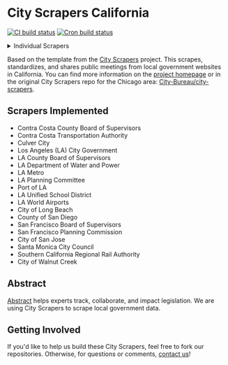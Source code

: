 # City Scrapers California

[![CI build status](https://github.com/washabstract/city-scrapers-ca/workflows/CI/badge.svg)](https://github.com/washabstract/city-scrapers-ca/actions?query=workflow%3ACI)
[![Cron build status](https://github.com/washabstract/city-scrapers-ca/workflows/Cron/badge.svg)](https://github.com/washabstract/city-scrapers-ca/actions?query=workflow%3ACron)

<details><summary>Individual Scrapers</summary>

[![Scrape CC County BOS](https://github.com/washabstract/city-scrapers-ca/workflows/cc_county_bos.yml/badge.svg)](https://github.com/washabstract/city-scrapers-ca/actions?query=workflow%3Acc_county_bos.yml)
[![Scrape CCTA](https://github.com/washabstract/city-scrapers-ca/workflows/ccta.yml/badge.svg)](https://github.com/washabstract/city-scrapers-ca/actions?query=workflow%3Accta.yml)
[![Scrape Culver City](https://github.com/washabstract/city-scrapers-ca/workflows/culver_city.yml/badge.svg)](https://github.com/washabstract/city-scrapers-ca/actions?query=workflow%3Aculver_city.yml)
[![Scrape LA City Government](https://github.com/washabstract/city-scrapers-ca/workflows/la_city_government.yml/badge.svg)](https://github.com/washabstract/city-scrapers-ca/actions?query=workflow%3Ala_city_government.yml)
[![la_county_bos build status](https://github.com/washabstract/city-scrapers-ca/workflows/la_county_bos.yml/badge.svg)](https://github.com/washabstract/city-scrapers-ca/actions?query=workflow%3Ala_county_bos.yml)
[![la_metro_leg build status](https://github.com/washabstract/city-scrapers-ca/workflows/la_metro_leg.yml/badge.svg)](https://github.com/washabstract/city-scrapers-ca/actions?query=workflow%3Ala_metro_leg.yml)
[![la_planning build status](https://github.com/washabstract/city-scrapers-ca/workflows/la_planning.yml/badge.svg)](https://github.com/washabstract/city-scrapers-ca/actions?query=workflow%3Ala_planning.yml)
[![la_port build status](https://github.com/washabstract/city-scrapers-ca/workflows/la_port.yml/badge.svg)](https://github.com/washabstract/city-scrapers-ca/actions?query=workflow%3Ala_port.yml)
[![ladwp build status](https://github.com/washabstract/city-scrapers-ca/workflows/ladwp.yml/badge.svg)](https://github.com/washabstract/city-scrapers-ca/actions?query=workflow%3Aladwp.yml)
[![lausd build status](https://github.com/washabstract/city-scrapers-ca/workflows/lausd.yml/badge.svg)](https://github.com/washabstract/city-scrapers-ca/actions?query=workflow%3Alausd.yml)
[![lawa build status](https://github.com/washabstract/city-scrapers-ca/workflows/lawa.yml/badge.svg)](https://github.com/washabstract/city-scrapers-ca/actions?query=workflow%3Alawa.yml)
[![long_beach build status](https://github.com/washabstract/city-scrapers-ca/workflows/long_beach.yml/badge.svg)](https://github.com/washabstract/city-scrapers-ca/actions?query=workflow%3Along_beach.yml)
[![metrolink build status](https://github.com/washabstract/city-scrapers-ca/workflows/metrolink.yml/badge.svg)](https://github.com/washabstract/city-scrapers-ca/actions?query=workflow%3Ametrolink.yml)
[![san_diego_county build status](https://github.com/washabstract/city-scrapers-ca/workflows/san_diego_county.yml/badge.svg)](https://github.com/washabstract/city-scrapers-ca/actions?query=workflow%3Asan_diego_county.yml)
[![san_jose_leg build status](https://github.com/washabstract/city-scrapers-ca/workflows/san_jose_leg.yml/badge.svg)](https://github.com/washabstract/city-scrapers-ca/actions?query=workflow%3Asan_jose_leg.yml)
[![santa_monica build status](https://github.com/washabstract/city-scrapers-ca/workflows/santa_monica.yml/badge.svg)](https://github.com/washabstract/city-scrapers-ca/actions?query=workflow%3Asanta_monica.yml)
[![sf_bos build status](https://github.com/washabstract/city-scrapers-ca/workflows/sf_bos.yml/badge.svg)](https://github.com/washabstract/city-scrapers-ca/actions?query=workflow%3Asf_bos.yml)
[![sf_planning build status](https://github.com/washabstract/city-scrapers-ca/workflows/sf_planning.yml/badge.svg)](https://github.com/washabstract/city-scrapers-ca/actions?query=workflow%3Asf_planning.yml)
[![walnut_creek build status](https://github.com/washabstract/city-scrapers-ca/workflows/walnut_creek.yml/badge.svg)](https://github.com/washabstract/city-scrapers-ca/actions?query=workflow%3Awalnut_creek.yml)
[![west_hollywood build status](https://github.com/washabstract/city-scrapers-ca/workflows/west_hollywood.yml/badge.svg)](https://github.com/washabstract/city-scrapers-ca/actions?query=workflow%3Awest_hollywood.yml)

</details>

Based on the template from the [City Scrapers](https://cityscrapers.org/) project. This scrapes, standardizes, and shares public meetings from local government websites in California. You can find more information on the [project homepage](https://cityscrapers.org/) or in the original City Scrapers repo for the Chicago area: [City-Bureau/city-scrapers](https://github.com/City-Bureau/city-scrapers).

## Scrapers Implemented

* Contra Costa County Board of Supervisors
* Contra Costa Transportation Authority
* Culver City
* Los Angeles (LA) City Government
* LA County Board of Supervisors
* LA Department of Water and Power
* LA Metro
* LA Planning Committee
* Port of LA
* LA Unified School District
* LA World Airports
* City of Long Beach
* County of San Diego
* San Francisco Board of Supervisors
* San Francisco Planning Commission
* City of San Jose
* Santa Monica City Council
* Southern California Regional Rail Authority
* City of Walnut Creek

## Abstract

[Abstract](https://abstract.us) helps experts track, collaborate, and impact legislation. We are using City Scrapers to scrape local government data.

## Getting Involved

If you'd like to help us build these City Scrapers, feel free to fork our repositories. Otherwise, for questions or comments, [contact us](mailto:hey@abstract.us)!
